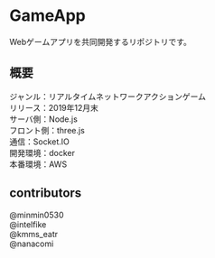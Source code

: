 # GameApp
Webゲームアプリを共同開発するリポジトリです。  
## 概要
ジャンル：リアルタイムネットワークアクションゲーム  
リリース：2019年12月末  
サーバ側：Node.js  
フロント側：three.js  
通信：Socket.IO  
開発環境：docker  
本番環境：AWS  
## contributors
@minmin0530  
@intelfike  
@kmms_eatr  
@nanacomi
